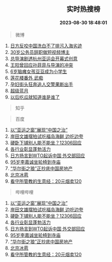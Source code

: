 <div align="center"><h2>实时热搜榜</h2><h4>2023-08-30 18:48:01</h4></div>

> 微博  

1. [日方反咬中国洗白不了排污入海劣迹](https://s.weibo.com/weibo?q=%23%E6%97%A5%E6%96%B9%E5%8F%8D%E5%92%AC%E4%B8%AD%E5%9B%BD%E6%B4%97%E7%99%BD%E4%B8%8D%E4%BA%86%E6%8E%92%E6%B1%A1%E5%85%A5%E6%B5%B7%E5%8A%A3%E8%BF%B9%23&t=31&band_rank=1&Refer=top)<br />
2. [30岁公务员辞职做短视频博主](https://s.weibo.com/weibo?q=%2330%E5%B2%81%E5%85%AC%E5%8A%A1%E5%91%98%E8%BE%9E%E8%81%8C%E5%81%9A%E7%9F%AD%E8%A7%86%E9%A2%91%E5%8D%9A%E4%B8%BB%23&t=31&band_rank=2&Refer=top)<br />
3. [总导演剧透杭州亚运会开幕式创意](https://s.weibo.com/weibo?q=%23%E6%80%BB%E5%AF%BC%E6%BC%94%E5%89%A7%E9%80%8F%E6%9D%AD%E5%B7%9E%E4%BA%9A%E8%BF%90%E4%BC%9A%E5%BC%80%E5%B9%95%E5%BC%8F%E5%88%9B%E6%84%8F%23&t=31&band_rank=3&Refer=top)<br />
4. [王阳曾回应孙菲菲与导演的冲突](https://s.weibo.com/weibo?q=%23%E7%8E%8B%E9%98%B3%E6%9B%BE%E5%9B%9E%E5%BA%94%E5%AD%99%E8%8F%B2%E8%8F%B2%E4%B8%8E%E5%AF%BC%E6%BC%94%E7%9A%84%E5%86%B2%E7%AA%81%23&t=31&band_rank=4&Refer=top)<br />
5. [6岁脑瘫女孩豆豆成为小学生](https://s.weibo.com/weibo?q=%236%E5%B2%81%E8%84%91%E7%98%AB%E5%A5%B3%E5%AD%A9%E8%B1%86%E8%B1%86%E6%88%90%E4%B8%BA%E5%B0%8F%E5%AD%A6%E7%94%9F%23&t=31&band_rank=5&Refer=top)<br />
6. [莲花楼番外 武痴](https://s.weibo.com/weibo?q=%E8%8E%B2%E8%8A%B1%E6%A5%BC%E7%95%AA%E5%A4%96%20%E6%AD%A6%E7%97%B4&t=31&band_rank=6&Refer=top)<br />
7. [孕妇街头狂奔追人交警果断出手](https://s.weibo.com/weibo?q=%23%E5%AD%95%E5%A6%87%E8%A1%97%E5%A4%B4%E7%8B%82%E5%A5%94%E8%BF%BD%E4%BA%BA%E4%BA%A4%E8%AD%A6%E6%9E%9C%E6%96%AD%E5%87%BA%E6%89%8B%23&t=31&band_rank=7&Refer=top)<br />
8. [超级蓝月](https://s.weibo.com/weibo?q=%23%E8%B6%85%E7%BA%A7%E8%93%9D%E6%9C%88%23&t=31&band_rank=8&Refer=top)<br />
9. [以后吃瓜就知道谁是谁了](https://s.weibo.com/weibo?q=%E4%BB%A5%E5%90%8E%E5%90%83%E7%93%9C%E5%B0%B1%E7%9F%A5%E9%81%93%E8%B0%81%E6%98%AF%E8%B0%81%E4%BA%86&t=31&band_rank=9&Refer=top)<br />

> 知乎  


> 百度  

1. [以“亚运之窗”展现“中国之治”](https://www.baidu.com/s?wd=%E4%BB%A5%E2%80%9C%E4%BA%9A%E8%BF%90%E4%B9%8B%E7%AA%97%E2%80%9D%E5%B1%95%E7%8E%B0%E2%80%9C%E4%B8%AD%E5%9B%BD%E4%B9%8B%E6%B2%BB%E2%80%9D&sa=fyb_news&rsv_dl=fyb_news)<br />
2. [岸田文雄摆拍试吃福岛海鲜 边吃边夸](https://www.baidu.com/s?wd=%E5%B2%B8%E7%94%B0%E6%96%87%E9%9B%84%E6%91%86%E6%8B%8D%E8%AF%95%E5%90%83%E7%A6%8F%E5%B2%9B%E6%B5%B7%E9%B2%9C+%E8%BE%B9%E5%90%83%E8%BE%B9%E5%A4%B8&sa=fyb_news&rsv_dl=fyb_news)<br />
3. [硬卧下铺别人能不能坐？12306回应](https://www.baidu.com/s?wd=%E7%A1%AC%E5%8D%A7%E4%B8%8B%E9%93%BA%E5%88%AB%E4%BA%BA%E8%83%BD%E4%B8%8D%E8%83%BD%E5%9D%90%EF%BC%9F12306%E5%9B%9E%E5%BA%94&sa=fyb_news&rsv_dl=fyb_news)<br />
4. [各行业彰显蓬勃活力](https://www.baidu.com/s?wd=%E5%90%84%E8%A1%8C%E4%B8%9A%E5%BD%B0%E6%98%BE%E8%93%AC%E5%8B%83%E6%B4%BB%E5%8A%9B&sa=fyb_news&rsv_dl=fyb_news)<br />
5. [日方扬言到WTO起诉中国 外交部回应](https://www.baidu.com/s?wd=%E6%97%A5%E6%96%B9%E6%89%AC%E8%A8%80%E5%88%B0WTO%E8%B5%B7%E8%AF%89%E4%B8%AD%E5%9B%BD+%E5%A4%96%E4%BA%A4%E9%83%A8%E5%9B%9E%E5%BA%94&sa=fyb_news&rsv_dl=fyb_news)<br />
6. [95岁李嘉诚坐轮椅到寺庙](https://www.baidu.com/s?wd=95%E5%B2%81%E6%9D%8E%E5%98%89%E8%AF%9A%E5%9D%90%E8%BD%AE%E6%A4%85%E5%88%B0%E5%AF%BA%E5%BA%99&sa=fyb_news&rsv_dl=fyb_news)<br />
7. [“华尔街之狼”正抄底中国房地产](https://www.baidu.com/s?wd=%E2%80%9C%E5%8D%8E%E5%B0%94%E8%A1%97%E4%B9%8B%E7%8B%BC%E2%80%9D%E6%AD%A3%E6%8A%84%E5%BA%95%E4%B8%AD%E5%9B%BD%E6%88%BF%E5%9C%B0%E4%BA%A7&sa=fyb_news&rsv_dl=fyb_news)<br />
8. [北京冰雹](https://www.baidu.com/s?wd=%E5%8C%97%E4%BA%AC%E5%86%B0%E9%9B%B9&sa=fyb_news&rsv_dl=fyb_news)<br />
9. [看守所管教的生意经：20元烟卖120](https://www.baidu.com/s?wd=%E7%9C%8B%E5%AE%88%E6%89%80%E7%AE%A1%E6%95%99%E7%9A%84%E7%94%9F%E6%84%8F%E7%BB%8F%EF%BC%9A20%E5%85%83%E7%83%9F%E5%8D%96120&sa=fyb_news&rsv_dl=fyb_news)<br />

> 哔哩哔哩  

1. [以“亚运之窗”展现“中国之治”](https://www.baidu.com/s?wd=%E4%BB%A5%E2%80%9C%E4%BA%9A%E8%BF%90%E4%B9%8B%E7%AA%97%E2%80%9D%E5%B1%95%E7%8E%B0%E2%80%9C%E4%B8%AD%E5%9B%BD%E4%B9%8B%E6%B2%BB%E2%80%9D&sa=fyb_news&rsv_dl=fyb_news)<br />
2. [岸田文雄摆拍试吃福岛海鲜 边吃边夸](https://www.baidu.com/s?wd=%E5%B2%B8%E7%94%B0%E6%96%87%E9%9B%84%E6%91%86%E6%8B%8D%E8%AF%95%E5%90%83%E7%A6%8F%E5%B2%9B%E6%B5%B7%E9%B2%9C+%E8%BE%B9%E5%90%83%E8%BE%B9%E5%A4%B8&sa=fyb_news&rsv_dl=fyb_news)<br />
3. [硬卧下铺别人能不能坐？12306回应](https://www.baidu.com/s?wd=%E7%A1%AC%E5%8D%A7%E4%B8%8B%E9%93%BA%E5%88%AB%E4%BA%BA%E8%83%BD%E4%B8%8D%E8%83%BD%E5%9D%90%EF%BC%9F12306%E5%9B%9E%E5%BA%94&sa=fyb_news&rsv_dl=fyb_news)<br />
4. [各行业彰显蓬勃活力](https://www.baidu.com/s?wd=%E5%90%84%E8%A1%8C%E4%B8%9A%E5%BD%B0%E6%98%BE%E8%93%AC%E5%8B%83%E6%B4%BB%E5%8A%9B&sa=fyb_news&rsv_dl=fyb_news)<br />
5. [日方扬言到WTO起诉中国 外交部回应](https://www.baidu.com/s?wd=%E6%97%A5%E6%96%B9%E6%89%AC%E8%A8%80%E5%88%B0WTO%E8%B5%B7%E8%AF%89%E4%B8%AD%E5%9B%BD+%E5%A4%96%E4%BA%A4%E9%83%A8%E5%9B%9E%E5%BA%94&sa=fyb_news&rsv_dl=fyb_news)<br />
6. [95岁李嘉诚坐轮椅到寺庙](https://www.baidu.com/s?wd=95%E5%B2%81%E6%9D%8E%E5%98%89%E8%AF%9A%E5%9D%90%E8%BD%AE%E6%A4%85%E5%88%B0%E5%AF%BA%E5%BA%99&sa=fyb_news&rsv_dl=fyb_news)<br />
7. [“华尔街之狼”正抄底中国房地产](https://www.baidu.com/s?wd=%E2%80%9C%E5%8D%8E%E5%B0%94%E8%A1%97%E4%B9%8B%E7%8B%BC%E2%80%9D%E6%AD%A3%E6%8A%84%E5%BA%95%E4%B8%AD%E5%9B%BD%E6%88%BF%E5%9C%B0%E4%BA%A7&sa=fyb_news&rsv_dl=fyb_news)<br />
8. [北京冰雹](https://www.baidu.com/s?wd=%E5%8C%97%E4%BA%AC%E5%86%B0%E9%9B%B9&sa=fyb_news&rsv_dl=fyb_news)<br />
9. [看守所管教的生意经：20元烟卖120](https://www.baidu.com/s?wd=%E7%9C%8B%E5%AE%88%E6%89%80%E7%AE%A1%E6%95%99%E7%9A%84%E7%94%9F%E6%84%8F%E7%BB%8F%EF%BC%9A20%E5%85%83%E7%83%9F%E5%8D%96120&sa=fyb_news&rsv_dl=fyb_news)<br />
